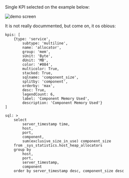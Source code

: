 Single KPI selected on the example below:

![demo screen](http://rybafish.github.io/multilineKPI.png)

It is not really docummented, but come on, it os obious:

```
kpis: [
    {type: 'service',
        subtype: 'multiline',
        name: 'allocator',
        group: 'mem',
        sUnit: 'Byte',
        dUnit: 'MB',
        color: '#084',
        multicolor: True,
        stacked: True,
        sqlname: 'component_size',
        splitby: 'component',
        orderby: 'max',
        desc: True,
        legendCount: 6,
        label: 'Component Memory Used',
        description: 'Component Memory Used'}
]

sql: >
    select
        server_timestamp time,
        host,
        port,
        component,
        sum(exclusive_size_in_use) component_size
    from _sys_statistics.host_heap_allocators
    group by
        host,
        port,
        server_timestamp,
        component
    order by server_timestamp desc, component_size desc
```
